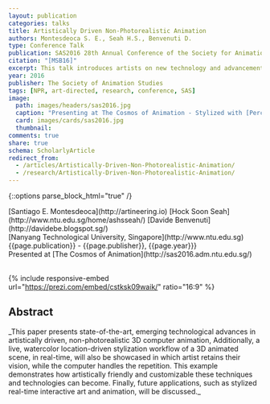 ```yaml
---
layout: publication
categories: talks
title: Artistically Driven Non-Photorealistic Animation
authors: Montesdeoca S. E., Seah H.S., Benvenuti D.
type: Conference Talk
publication: SAS2016 28th Annual Conference of the Society for Animation Studies
citation: "[MSB16]"
excerpt: This talk introduces artists on new technology and advancements of Non-Photorealistic Rendering (NPR) and invites them to participate in the development of new technologies.
year: 2016
publisher: The Society of Animation Studies
tags: [NPR, art-directed, research, conference, SAS]
image:
  path: images/headers/sas2016.jpg
  caption: "Presenting at The Cosmos of Animation - Stylized with [Percolator](https://itunes.apple.com/en/app/percolator/id385454903)"
  card: images/cards/sas2016.jpg
  thumbnail:
comments: true
share: true
schema: ScholarlyArticle
redirect_from:
  - /articles/Artistically-Driven-Non-Photorealistic-Animation/
  - /research/Artistically-Driven-Non-Photorealistic-Animation/
---
```

{::options parse_block_html="true" /}
<div class="publication-info center">
  <div class="authors"><span>[Santiago E. Montesdeoca](http://artineering.io)</span> <span>[Hock Soon Seah](http://www.ntu.edu.sg/home/ashsseah/)</span> <span>[Davide Benvenuti](http://davidebe.blogspot.sg/)</span>
  </div>
  <div class="university">[Nanyang Technological University, Singapore](http://www.ntu.edu.sg)
  </div>
  <div class="published-in">{{page.publication}} - {{page.publisher}}, {{page.year}}}
  </div>
  Presented at [The Cosmos of Animation](http://sas2016.adm.ntu.edu.sg/)
  <div class="doi"><br>
  </div>
</div>

{% include responsive-embed url="https://prezi.com/embed/cstksk09waik/" ratio="16:9" %}

## Abstract
<div class="abstract">
_This paper presents state-of-the-art, emerging technological advances in artistically driven, non-photorealistic 3D computer animation,  Additionally, a live, watercolor location-driven stylization
workflow of a 3D animated scene, in real-time, will also be showcased in which artist retains their vision, while the computer handles the repetition. This example demonstrates how artistically friendly and customizable these techniques and technologies can become. Finally, future applications, such as
stylized real-time interactive art and animation, will be discussed._
</div>
